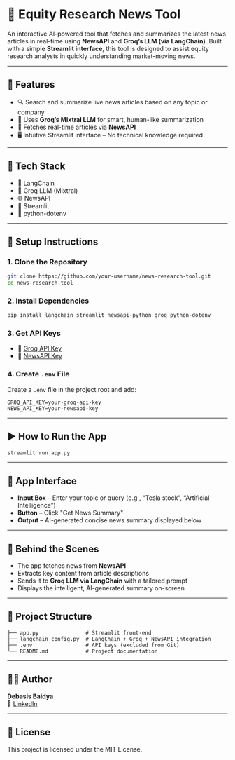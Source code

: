 # 📰 Equity Research News Tool

An interactive AI-powered tool that fetches and summarizes the latest news articles in real-time using **NewsAPI** and **Groq’s LLM (via LangChain)**. Built with a simple **Streamlit interface**, this tool is designed to assist equity research analysts in quickly understanding market-moving news.

---

## 🚀 Features

- 🔍 Search and summarize live news articles based on any topic or company  
- 🧠 Uses **Groq’s Mixtral LLM** for smart, human-like summarization  
- 📡 Fetches real-time articles via **NewsAPI**  
- 🖥️ Intuitive Streamlit interface – No technical knowledge required  

---

## 🧰 Tech Stack

- 🦜 LangChain  
- 🧠 Groq LLM (Mixtral)  
- 🌐 NewsAPI  
- 🌿 Streamlit  
- 🔐 python-dotenv  

---

## 🔧 Setup Instructions

### 1. Clone the Repository

```bash
git clone https://github.com/your-username/news-research-tool.git
cd news-research-tool
```

### 2. Install Dependencies

```bash
pip install langchain streamlit newsapi-python groq python-dotenv
```

### 3. Get API Keys

- 🔑 [Groq API Key](https://console.groq.com/keys)  
- 🔑 [NewsAPI Key](https://newsapi.org/)  

### 4. Create `.env` File

Create a `.env` file in the project root and add:

```
GROQ_API_KEY=your-groq-api-key
NEWS_API_KEY=your-newsapi-key
```

---

## ▶️ How to Run the App

```bash
streamlit run app.py
```

---

## 📸 App Interface

- **Input Box** – Enter your topic or query (e.g., “Tesla stock”, “Artificial Intelligence”)  
- **Button** – Click "Get News Summary"  
- **Output** – AI-generated concise news summary displayed below  

---

## 🧠 Behind the Scenes

- The app fetches news from **NewsAPI**  
- Extracts key content from article descriptions  
- Sends it to **Groq LLM via LangChain** with a tailored prompt  
- Displays the intelligent, AI-generated summary on-screen  

---

## 📁 Project Structure

```
├── app.py               # Streamlit front-end  
├── langchain_config.py  # LangChain + Groq + NewsAPI integration  
├── .env                 # API keys (excluded from Git)  
└── README.md            # Project documentation  
```

---

## 👨‍💻 Author

**Debasis Baidya**  
🔗 [LinkedIn](https://www.linkedin.com/in/debasisbaidya)

---

## 📄 License

This project is licensed under the MIT License.
